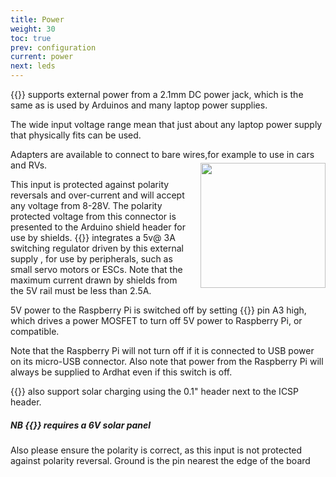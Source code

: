```yaml
---
title: Power
weight: 30
toc: true
prev: configuration
current: power
next: leds
---
```




{{<ardhat>}} supports external power from a 2.1mm DC power jack, which is the same as is used by Arduinos and many laptop power supplies.

The wide input voltage range mean that just about any laptop power supply that physically fits can be used.

Adapters are available to connect to bare wires,for example to use in cars and R<img align="right" style="width:200px;height:200px; padding-left: 10px; padding-top: 5px" src="/media/005AX.jpg">Vs.


This input is protected against polarity reversals and over-current and will accept any voltage from 8-28V. The polarity protected voltage from this connector is presented to the Arduino shield header for use by shields. {{<ardhat>}} integrates a 5v@ 3A switching regulator driven by this external supply , for use by peripherals, such as small servo motors or ESCs. Note that the maximum current drawn by shields from the 5V rail must be less than 2.5A.  


5V power to the Raspberry Pi is switched off by setting {{<ardhat>}} pin A3 high, which drives a power MOSFET to turn off 5V power to Raspberry Pi, or compatible.

<div class="note">
  <p>Note that the Raspberry Pi will not turn off if it is connected to USB power on its micro-USB connector.
Also note that power from the Raspberry Pi will always be supplied to Ardhat even if this switch is off.</p>
</div>


{{<ardhat>}} also support solar charging using the 0.1" header next to the ICSP header.

<div class="note warning">
  <h5>NB {{<ardhat>}} requires a 6V solar panel</h5>
  <p>Also please ensure the polarity is correct, as this input is not protected against polarity reversal. Ground is the pin nearest the edge of the board</p>
</div>

